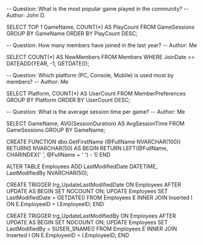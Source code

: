 -- Question: What is the most popular game played in the community?
-- Author: John D.

SELECT TOP 1 GameName, COUNT(*) AS PlayCount
FROM GameSessions
GROUP BY GameName
ORDER BY PlayCount DESC;


-- Question: How many members have joined in the last year?
-- Author: Me

SELECT COUNT(*) AS NewMembers
FROM Members
WHERE JoinDate >= DATEADD(YEAR, -1, GETDATE());


-- Question: Which platform (PC, Console, Mobile) is used most by members?
-- Author: Me

SELECT Platform, COUNT(*) AS UserCount
FROM MemberPreferences
GROUP BY Platform
ORDER BY UserCount DESC;


-- Question: What is the average session time per game?
-- Author: Me

SELECT GameName, AVG(SessionDuration) AS AvgSessionTime
FROM GameSessions
GROUP BY GameName;

CREATE FUNCTION dbo.GetFirstName (@FullName NVARCHAR(100))
RETURNS NVARCHAR(50)
AS
BEGIN
    RETURN LEFT(@FullName, CHARINDEX(' ', @FullName + ' ') - 1)
END

ALTER TABLE Employees
ADD LastModifiedDate DATETIME,
    LastModifiedBy NVARCHAR(50);

CREATE TRIGGER trg_UpdateLastModifiedDate
ON Employees
AFTER UPDATE
AS
BEGIN
    SET NOCOUNT ON;
    UPDATE Employees
    SET LastModifiedDate = GETDATE()
    FROM Employees E
    INNER JOIN Inserted I ON E.EmployeeID = I.EmployeeID;
END

CREATE TRIGGER trg_UpdateLastModifiedBy
ON Employees
AFTER UPDATE
AS
BEGIN
    SET NOCOUNT ON;
    UPDATE Employees
    SET LastModifiedBy = SUSER_SNAME()
    FROM Employees E
    INNER JOIN Inserted I ON E.EmployeeID = I.EmployeeID;
END
